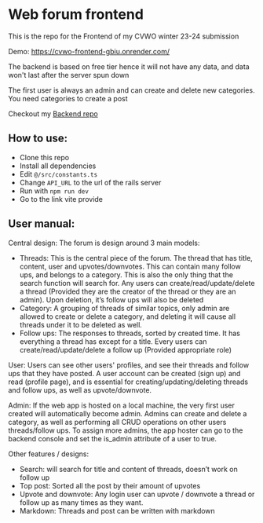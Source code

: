 # Web forum frontend

This is the repo for the Frontend of my CVWO winter 23-24 submission

Demo: https://cvwo-frontend-gbiu.onrender.com/ 

The backend is based on free tier hence it will not have any data, and data won't last after the server spun down

The first user is always an admin and can create and delete new categories. You need categories to create a post

Checkout my [Backend repo](https://github.com/ThienDuc3112/CVWO_23-24_Backend)

## How to use: 

- Clone this repo
- Install all dependencies
- Edit `@/src/constants.ts`
- Change `API_URL` to the url of the rails server
- Run with `npm run dev`
- Go to the link vite provide

## User manual:

Central design:
The forum is design around 3 main models: 
- Threads: This is the central piece of the forum. The thread that has title, content, user and upvotes/downvotes. This can contain many follow ups, and belongs to a category. This is also the only thing that the search function will search for. Any users can create/read/update/delete a thread (Provided they are the creator of the thread or they are an admin). Upon deletion, it’s follow ups will also be deleted
- Category: A grouping of threads of similar topics, only admin are allowed to create or delete a category, and deleting it will cause all threads under it to be deleted as well.
- Follow ups: The responses to threads, sorted by created time. It has everything a thread has except for a title. Every users can create/read/update/delete a follow up (Provided appropriate role)

User:
Users can see other users' profiles, and see their threads and follow ups that they have posted. A user account can be created (sign up) and read (profile page), and is essential for creating/updating/deleting threads and follow ups, as well as upvote/downvote.

Admin: 
If the web app is hosted on a local machine, the very first user created will automatically become admin. Admins can create and delete a category, as well as performing all CRUD operations on other users threads/follow ups. To assign more admins, the app hoster can go to the backend console and set the is_admin attribute of a user to true.

Other features / designs:
- Search: will search for title and content of threads, doesn’t work on follow up
- Top post: Sorted all the post by their amount of upvotes
- Upvote and downvote: Any login user can upvote / downvote a thread or follow up as many times as they want.
- Markdown: Threads and post can be written with markdown
